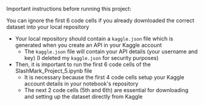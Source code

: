 Important instructions before running this project:

You can ignore the first 6 code cells if you already downloaded the correct dataset into your local repository

- Your local repository should contain a `kaggle.json` file which is generated when you create an API in your Kaggle account
  - The `kaggle.json` file will contain your API details (your username and key) (I deleted my `kaggle.json` for security purposes)
- Then, it is important to run the first 6 code cells of the SlashMark_Project_5.ipynb file
  - It is necessary because the first 4 code cells setup your Kaggle account details in your notebook's repository
  - The next 2 code cells (5th and 6th) are essential for downloading and setting up the dataset directly from Kaggle
